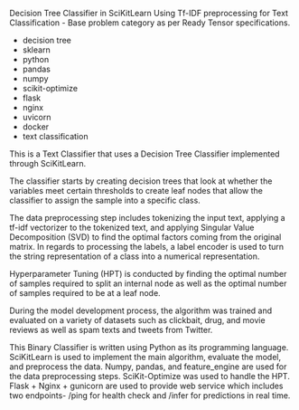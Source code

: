 Decision Tree Classifier in SciKitLearn Using Tf-IDF preprocessing for Text Classification - Base problem category as per Ready Tensor specifications.

* decision tree
* sklearn
* python
* pandas
* numpy
* scikit-optimize
* flask
* nginx
* uvicorn
* docker
* text classification

This is a Text Classifier that uses a Decision Tree Classifier implemented through SciKitLearn.

The classifier starts by creating decision trees that look at whether the variables meet certain thresholds to create leaf nodes that allow the classifier to assign the sample into a specific class. 

The data preprocessing step includes tokenizing the input text, applying a tf-idf vectorizer to the tokenized text, and applying Singular Value Decomposition (SVD) to find the optimal factors coming from the original matrix. In regards to processing the labels, a label encoder is used to turn the string representation of a class into a numerical representation.

Hyperparameter Tuning (HPT) is conducted by finding the optimal number of samples required to split an internal node as well as the optimal number of samples required to be at a leaf node.

During the model development process, the algorithm was trained and evaluated on a variety of datasets such as clickbait, drug, and movie reviews as well as spam texts and tweets from Twitter.

This Binary Classifier is written using Python as its programming language. SciKitLearn is used to implement the main algorithm, evaluate the model, and preprocess the data. Numpy, pandas, and feature_engine are used for the data preprocessing steps. SciKit-Optimize was used to handle the HPT. Flask + Nginx + gunicorn are used to provide web service which includes two endpoints- /ping for health check and /infer for predictions in real time.

